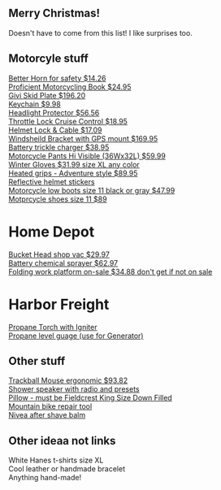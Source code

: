 ## Merry Christmas!
Doesn't have to come from this list! I like surprises too.

## Motorcyle stuff  

[Better Horn for safety $14.26](https://www.amazon.com/FIAMM-72112-Freeway-Blaster-Note/dp/B000DINKPQ)  
[Proficient Motorcycling Book $24.95](https://www.amazon.com/gp/product/1620081199/ref=ox_sc_act_title_1?smid=ATVPDKIKX0DER&psc=1)  
[Givi Skid Plate $196.20](https://www.amazon.com/Givi-RP2119-Aluminum-Yamaha-Tenere/dp/B00N4OUW20)  
[Keychain $9.98](https://www.amazon.com/Genuine-Leather-Keychain-Motorcycles-Keyring/dp/B085W95FYR)  
[Headlight Protector $56.56](https://www.amazon.com/Motorcycle-Headlight-Accessories-Protector-2010-2019/dp/B09DW2DZWT/)  
[Throttle Lock Cruise Control $18.95](https://www.amazon.com/Go-Cruise-Stress-Throttle-Handlebars/dp/B004VROJ32/)  
[Helmet Lock & Cable $17.09](https://www.amazon.com/dp/B071HKZSST)  
[Windsheild Bracket with GPS mount $169.95](https://touratech-usa.com/Store/Windshield-Adjustment-Bracket-with-GPS-Mounting-Bar-Yamaha-XT1200Z-Super-Tenere-up-to-2013)  
[Battery trickle charger $38.95](https://www.amazon.com/dp/B000CITK8S)  
[Motorcycle Pants Hi Visible (36Wx32L) $59.99](https://www.amazon.com/HWK-Motorcycle-Pants-Waterproof-All-Purpose/dp/B0821C2PBK/?th=1&psc=1)  
[Winter Gloves $31.99 size XL any color](https://www.amazon.com/dp/B07JYWKF75/?th=1)  
[Heated grips - Adventure style $89.95](https://www.amazon.com/Oxford-Heaterz-Grips-EL690Z-Adventure/dp/B07K7SLSPB/)  
[Reflective helmet stickers](https://www.amazon.com/VFLUO-STANDARDTM-reflective-Motorcycle-TechnologyTM/dp/B019CF0440?th=1)  
[Motorcycle low boots size 11 black or gray $47.99](https://www.amazon.com/Bruno-Engle-01-Motorcycle-Combat-Oxford/dp/B071XDPKG7)  
[Motprcycle shoes size 11 $89](https://www.amazon.com/IRON-JIAS-Motorcycle-Streetbike-Accessories/dp/B074WYCTRW/?th=1)  

# Home Depot
[Bucket Head shop vac $29.97](https://www.homedepot.com/p/Bucket-Head-5-Gal-1-75-Peak-HP-Wet-Dry-Shop-Vacuum-Powerhead-with-Filter-Bag-and-Hose-compatible-with-5-Gal-Homer-Bucket-BH0100/202017218#overlay)  
[Battery chemical sprayer $62.97](https://www.homedepot.com/p/RYOBI-ONE-18V-Cordless-Battery-2-Gal-Chemical-Sprayer-Tool-Only-P2803BTL/316524855#overlay)  
[Folding work platform on-sale $34.88 don't get if not on sale](https://www.homedepot.com/p/Gorilla-Ladders-47-25-in-x-12-in-x-20-in-Aluminum-Slim-Fold-Work-Platform-300-lbs-Load-Capacity-GLWP-47/305590237)  

# Harbor Freight
[Propane Torch with Igniter](https://www.harborfreight.com/propane-torch-with-push-button-igniter-91037.html)  
[Propane level guage (use for Generator)](https://www.harborfreight.com/propane-level-gauge-66940.html)  

## Other stuff
[Trackball Mouse ergonomic $93.82](https://www.amazon.com/dp/B0753P1GTS?th=1)  
[Shower speaker with radio and presets](https://www.amazon.com/dp/B07Y5PQYR3)  
[Pillow - must be Fieldcrest King Size Down Filled](https://www.jcpenney.com/p/fieldcrest-luxury-jacquard-medium-density-antimicrobial-down-pillow/ppr5008065685?pTmplType=regular&deptId=dept20000012&catId=cat1009830001&urlState=%2Fg%2Fbed-bath%2Fview-all-basic-bedding%3Fbrand%3Dfieldcrest%26pillow_product_size%3Dking%26id%3Dcat1009830001&productGridView=medium&badge=fewleft&cm_re=ZB-_-GALLERY-FIELDCREST-_-VN-_-FIELDCRESTPLP-CASUAL-_-BEDDING-ESSENTIALS_2)  
[Mountain bike repair tool](https://www.amazon.com/dp/B08KPYBKJ8?th=1)  
[Nivea after shave balm](https://www.target.com/p/nivea-men-sensitive-post-shave-balm-3-3-fl-oz/-/A-11031116?ref=tgt_adv_XS000000&AFID=google_pla_df&fndsrc=tmnv&DFA=71700000086758999&CPNG=PLA_DVM%2Ba064R000011u0ylQAA+-+NIVEA_Google_Always+On_Sept_2021_Flight&adgroup=PLA_NIVEA&LID=700000001393753pgs&network=g&device=c&location=9023261&gclid=EAIaIQobChMIjtCPoZW09AIVUys4Ch28Dw3VEAQYASABEgLU-vD_BwE&gclsrc=aw.ds)  

## Other ideaa not links  
White Hanes t-shirts size XL  
Cool leather or handmade bracelet  
Anything hand-made!  
